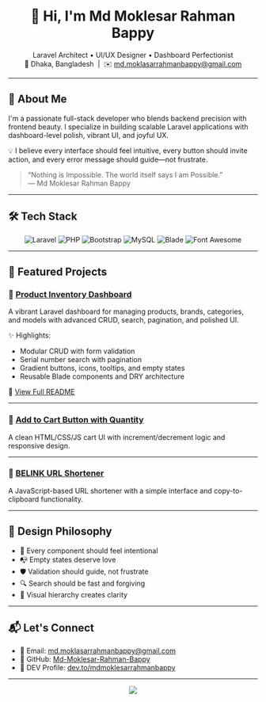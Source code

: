 <h1 align="center">👋 Hi, I'm Md Moklesar Rahman Bappy</h1>

<p align="center">
  Laravel Architect • UI/UX Designer • Dashboard Perfectionist  
  <br>
  📍 Dhaka, Bangladesh &nbsp;|&nbsp; ✉️ <a href="mailto:md.moklasarrahmanbappy@gmail.com">md.moklasarrahmanbappy@gmail.com</a>
</p>

---

## 🧠 About Me

I'm a passionate full-stack developer who blends backend precision with frontend beauty. I specialize in building scalable Laravel applications with dashboard-level polish, vibrant UI, and joyful UX.

💡 I believe every interface should feel intuitive, every button should invite action, and every error message should guide—not frustrate.

> “Nothing is Impossible. The world itself says I am Possible.”  
> — Md Moklesar Rahman Bappy

---

## 🛠️ Tech Stack

<div align="center">

![Laravel](https://img.shields.io/badge/-Laravel-FF2D20?style=for-the-badge&logo=laravel&logoColor=white)
![PHP](https://img.shields.io/badge/-PHP-777BB4?style=for-the-badge&logo=php&logoColor=white)
![Bootstrap](https://img.shields.io/badge/-Bootstrap-7952B3?style=for-the-badge&logo=bootstrap&logoColor=white)
![MySQL](https://img.shields.io/badge/-MySQL-4479A1?style=for-the-badge&logo=mysql&logoColor=white)
![Blade](https://img.shields.io/badge/-Blade-000000?style=for-the-badge&logo=laravel&logoColor=white)
![Font Awesome](https://img.shields.io/badge/-Font%20Awesome-339AF0?style=for-the-badge&logo=fontawesome&logoColor=white)

</div>

---

## 🚀 Featured Projects

### 🧿 [Product Inventory Dashboard](https://github.com/Md-Moklesar-Rahman-Bappy/product-inventory-dashboard)

A vibrant Laravel dashboard for managing products, brands, categories, and models with advanced CRUD, search, pagination, and polished UI.

✨ Highlights:
- Modular CRUD with form validation
- Serial number search with pagination
- Gradient buttons, icons, tooltips, and empty states
- Reusable Blade components and DRY architecture

📁 [View Full README](https://github.com/Md-Moklesar-Rahman-Bappy/product-inventory-dashboard/blob/main/README.md)

---

### 🛒 [Add to Cart Button with Quantity](https://github.com/Md-Moklesar-Rahman-Bappy/add-to-cart-button-with-quantity)

A clean HTML/CSS/JS cart UI with increment/decrement logic and responsive design.

---

### 🔗 [BELINK URL Shortener](https://github.com/Md-Moklesar-Rahman-Bappy/BELINK-URL-Shortner)

A JavaScript-based URL shortener with a simple interface and copy-to-clipboard functionality.

---

## 🎨 Design Philosophy

- 🧩 Every component should feel intentional
- 📭 Empty states deserve love
- 🛡️ Validation should guide, not frustrate
- 🔍 Search should be fast and forgiving
- 🎨 Visual hierarchy creates clarity

---

## 📬 Let's Connect

- 📧 Email: [md.moklasarrahmanbappy@gmail.com](mailto:md.moklasarrahmanbappy@gmail.com)
- 🐙 GitHub: [Md-Moklesar-Rahman-Bappy](https://github.com/Md-Moklesar-Rahman-Bappy)
- 📝 DEV Profile: [dev.to/mdmoklesarrahmanbappy](https://dev.to/mdmoklesarrahmanbappy)

---

<p align="center">
  <img src="https://readme-typing-svg.demolab.com?font=Fira+Code&size=22&pause=1000&color=00BFFF&center=true&vCenter=true&width=500&lines=I+build+beautiful+Laravel+dashboards.;I+design+with+clarity+and+joy.;I+code+like+I+mean+it.">
</p>

